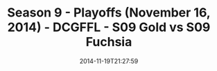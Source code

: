 ---
title: Season 9 - Playoffs (November 16, 2014) - DCGFFL - S09 Gold vs S09 Fuchsia
teams-score:
- team: _teams/s09-gold.md
  score:
- team: _teams/s09-fuchsia.md
  score: 33
mvp: Tim  Smith (Gold), Jack Miles (Fuchsia)
game-ball: N/A
season: 9
week:
date: '2014-11-19T21:27:59'
pageid: season-9-playoffs-4457-vs-4456
---